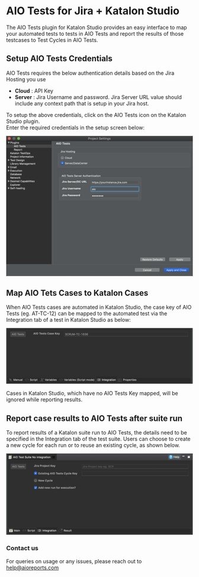# AIO Tests for Jira + Katalon Studio

The AIO Tests plugin for Katalon Studio provides an easy interface to map your automated tests to tests in AIO Tests and report the results of those testcases to Test Cycles in AIO Tests.

## Setup AIO Tests Credentials
AIO Tests requires the below authentication details based on the Jira Hosting you use
- **Cloud** : API Key
- **Server** : Jira Username and password.  Jira Server URL value should include any context path that is setup in your Jira host.

To setup the above credentials, click on the AIO Tests icon on the Katalon Studio plugin.  
Enter the required credentials in the setup screen below:

![Credentials](/resources/Setup.png)


## Map AIO Tets Cases to Katalon Cases

When AIO Tests cases are automated in Katalon Studio, the case key of AIO Tests (eg. AT-TC-12) can be mapped to the automated test via the Integration tab of a test in Katalon Studio as below:

![TestIntegration](/resources/TestIntegration.png)

Cases in Katalon Studio, which have no AIO Tests Key mapped, will be ignored while reporting results.

## Report case results to AIO Tests after suite run

To report results of a Katalon suite run to AIO Tests, the details need to be specified in the Integration tab of the test suite.  Users can choose to create a new cycle for each run or to reuse an existing cycle, as shown below.

![TestSuiteIntegration](/resources/TestSuiteIntegration.png)


### Contact us
For queries on usage or any issues, please reach out to help@aioreports.com
